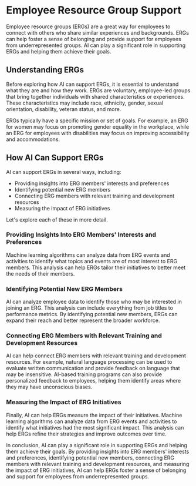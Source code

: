 Employee Resource Group Support
===========================================================================================

Employee resource groups (ERGs) are a great way for employees to connect with others who share similar experiences and backgrounds. ERGs can help foster a sense of belonging and provide support for employees from underrepresented groups. AI can play a significant role in supporting ERGs and helping them achieve their goals.

Understanding ERGs
------------------

Before exploring how AI can support ERGs, it is essential to understand what they are and how they work. ERGs are voluntary, employee-led groups that bring together individuals with shared characteristics or experiences. These characteristics may include race, ethnicity, gender, sexual orientation, disability, veteran status, and more.

ERGs typically have a specific mission or set of goals. For example, an ERG for women may focus on promoting gender equality in the workplace, while an ERG for employees with disabilities may focus on improving accessibility and accommodations.

How AI Can Support ERGs
-----------------------

AI can support ERGs in several ways, including:

* Providing insights into ERG members' interests and preferences
* Identifying potential new ERG members
* Connecting ERG members with relevant training and development resources
* Measuring the impact of ERG initiatives

Let's explore each of these in more detail.

### Providing Insights Into ERG Members' Interests and Preferences

Machine learning algorithms can analyze data from ERG events and activities to identify what topics and events are of most interest to ERG members. This analysis can help ERGs tailor their initiatives to better meet the needs of their members.

### Identifying Potential New ERG Members

AI can analyze employee data to identify those who may be interested in joining an ERG. This analysis can include everything from job titles to performance metrics. By identifying potential new members, ERGs can expand their reach and better represent the broader workforce.

### Connecting ERG Members with Relevant Training and Development Resources

AI can help connect ERG members with relevant training and development resources. For example, natural language processing can be used to evaluate written communication and provide feedback on language that may be insensitive. AI-based training programs can also provide personalized feedback to employees, helping them identify areas where they may have unconscious biases.

### Measuring the Impact of ERG Initiatives

Finally, AI can help ERGs measure the impact of their initiatives. Machine learning algorithms can analyze data from ERG events and activities to identify what initiatives had the most significant impact. This analysis can help ERGs refine their strategies and improve outcomes over time.

In conclusion, AI can play a significant role in supporting ERGs and helping them achieve their goals. By providing insights into ERG members' interests and preferences, identifying potential new members, connecting ERG members with relevant training and development resources, and measuring the impact of ERG initiatives, AI can help ERGs foster a sense of belonging and support for employees from underrepresented groups.


